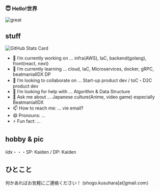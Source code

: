 ### 😇 Hello!世界

![great](https://user-images.githubusercontent.com/49839611/126315099-d43f5009-8c07-4b6c-bbeb-d9a562d096c0.gif)


## stuff
![GitHub Stats Card](https://github-readme-stats.vercel.app/api?username=mikana0918&theme=nightowl)


- 🔭 I’m currently working on ... infra(AWS), IaC, backend(golang), front(react, next)
- 🌱 I’m currently learning ... cloud, IaC, Microservices, docker, gRPC, beatmaniaIIDX DP
- 👯 I’m looking to collaborate on ... Start-up product dev / toC・D2C product dev
- 🤔 I’m looking for help with ... Algorithm & Data Structure
- 💬 Ask me about ... Japanese culture(Anime, video game) especially BeatmaniaIIDX
- 📫 How to reach me: ... vie email?
- 😄 Pronouns: ... 
- ⚡ Fun fact: ... 

## hobby & pic
iidx・・・SP: Kaiden / DP: Kaiden


## ひとこと
何かあればお気軽にご連絡ください！ (shogo.kusuhara[at]gmail.com）
